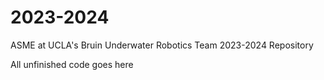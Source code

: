 # 2023-2024
ASME at UCLA's Bruin Underwater Robotics Team 2023-2024 Repository


All unfinished code goes here
